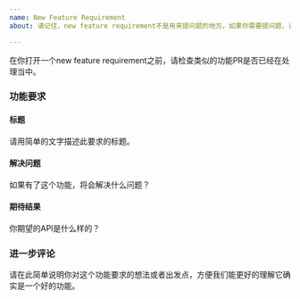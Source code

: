 ```yaml
---
name: New Feature Requirement
about: 请记住，new feature requirement不是用来提问题的地方。如果你需要提问题，请直接与作者联系或者在交流群中询问。

---
```


在你打开一个new feature requirement之前，请检查类似的功能PR是否已经在处理当中。

### 功能要求

#### 标题

请用简单的文字描述此要求的标题。

#### 解决问题

如果有了这个功能，将会解决什么问题？

#### 期待结果

你期望的API是什么样的？

### 进一步评论

请在此简单说明你对这个功能要求的想法或者出发点，方便我们能更好的理解它确实是一个好的功能。